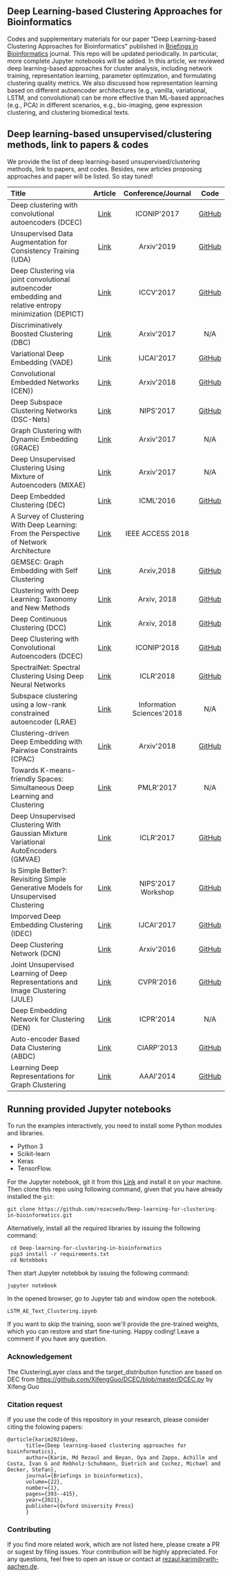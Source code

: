 ## Deep Learning-based Clustering Approaches for Bioinformatics
Codes and supplementary materials for our paper "Deep Learning-based Clustering Approaches for Bioinformatics" published in [Briefings in Bioinformatics](https://academic.oup.com/bib) journal. This repo will be updated periodically. In particular, more complete Jupyter notebooks will be added. In this article, we reviewed deep learning-based approaches for cluster analysis, including network training, representation learning, parameter optimization, and formulating clustering quality metrics. We also discussed how representation learning based on different autoencoder architectures (e.g., vanilla, variational, LSTM, and convolutional) can be more effective than ML-based approaches (e.g., PCA) in different scenarios, e.g., bio-imaging, gene expression clustering, and clustering biomedical texts. 

## Deep learning-based unsupervised/clustering methods, link to papers & codes
We provide the list of deep learning-based unsupervised/clustering methods, link to papers, and codes. Besides, new articles proposing approaches and paper will be listed. So stay tuned! 

| Title    |  Article  |  Conference/Journal | Code |
|  :---------  | :------:  | :------: | :------: |
| Deep clustering with convolutional autoencoders (DCEC) | [Link](https://xifengguo.github.io/papers/ICONIP17-DCEC.pdf) | ICONIP'2017 |  [GitHub](https://github.com/XifengGuo/DCEC) |
| Unsupervised Data Augmentation for Consistency Training (UDA) | [Link](https://arxiv.org/pdf/1904.12848.pdf) | Arxiv'2019 |  [GitHub](https://github.com/google-research/uda) |
| Deep Clustering via joint convolutional autoencoder embedding and relative entropy minimization (DEPICT) | [Link](https://arxiv.org/pdf/1704.06327.pdf) | ICCV'2017 |  [GitHub](https://github.com/herandy/DEPICT) |
| Discriminatively Boosted Clustering (DBC) | [Link](https://arxiv.org/pdf/1703.07980.pdf) | Arxiv'2017 | N/A|
| Variational Deep Embedding (VADE) | [Link](https://arxiv.org/pdf/1611.05148.pdf) | IJCAI'2017 |  [GitHub](https://github.com/slim1017/VaDE) |
| Convolutional Embedded Networks (CEN)} | [Link](https://arxiv.org/pdf/1805.12218.pdf) | Arxiv'2018 |  [GitHub](https://github.com/rezacsedu/Convolutional-embedded-networks) |
| Deep Subspace Clustering Networks (DSC-Nets) | [Link](http://papers.nips.cc/paper/6608-deep-subspace-clustering-networks.pdf) | NIPS'2017 |[GitHub](https://github.com/panji1990/Deep-subspace-clustering-networks) |
| Graph Clustering with Dynamic Embedding (GRACE) | [Link](https://arxiv.org/pdf/1712.08249.pdf) | Arxiv'2017 | N/A |
| Deep Unsupervised Clustering Using Mixture of Autoencoders (MIXAE) | [Link](https://arxiv.org/pdf/1712.07788.pdf) | Arxiv'2017 |N/A |
|  Deep Embedded Clustering (DEC) | [Link](http://proceedings.mlr.press/v48/xieb16.pdf) |   ICML'2016  | [GitHub](https://github.com/piiswrong/dec) |
|  A Survey of Clustering With Deep Learning: From the Perspective of Network Architecture | [Link](https://ieeexplore.ieee.org/stamp/stamp.jsp?arnumber=8412085)  |  IEEE ACCESS 2018  |  |
|  GEMSEC: Graph Embedding with Self Clustering  | [Link](https://arxiv.org/pdf/1802.03997.pdf) | Arxiv,2018  | [GitHub](https://github.com/benedekrozemberczki/GEMSEC) |
|  Clustering with Deep Learning: Taxonomy and New Methods | [Link](https://arxiv.org/pdf/1801.07648.pdf)  |  Arxiv, 2018 |  [GitHub](https://github.com/elieJalbout/Clustering-with-Deep-learning)  |
| Deep Continuous Clustering (DCC) | [Link](https://arxiv.org/pdf/1803.01449.pdf) | Arxiv, 2018 | [GitHub](https://github.com/shahsohil/DCC) |
| Deep Clustering with Convolutional Autoencoders (DCEC) | [Link](https://xifengguo.github.io/papers/ICONIP17-DCEC.pdf) | ICONIP'2018 | [GitHub](https://github.com/XifengGuo/DCEC) |
| SpectralNet: Spectral Clustering Using Deep Neural Networks | [Link](https://openreview.net/pdf?id=HJ_aoCyRZ) | ICLR'2018 | [GitHub](https://github.com/KlugerLab/SpectralNet) |
| Subspace clustering using a low-rank constrained autoencoder (LRAE) | [Link](https://www.sciencedirect.com/science/article/pii/S0020025517309659) | Information Sciences'2018 | N/A|
| Clustering-driven Deep Embedding with Pairwise Constraints (CPAC) | [Link](https://arxiv.org/pdf/1803.08457.pdf) | Arxiv'2018 |  [GitHub](https://github.com/sharonFogel/CPAC) |
|  Towards K-means-friendly Spaces: Simultaneous Deep Learning and Clustering | [Link](https://arxiv.org/pdf/1610.04794.pdf)  |  PMLR'2017  |  N/A  |
| Deep Unsupervised Clustering With Gaussian Mixture Variational AutoEncoders (GMVAE) | [Link](https://arxiv.org/pdf/1611.02648.pdf)| ICLR'2017 | [GitHub](https://github.com/Nat-D/GMVAE)| N/A |
|  Is Simple Better?: Revisiting Simple Generative Models for Unsupervised Clustering | [Link](https://ic.unicamp.br/~adin/downloads/pubs/AriasFigueroa2017a.pdf)  |  NIPS'2017 Workshop  |  [GitHub](https://github.com/jariasf/clustering-nips-2017)  |
|      Imporved Deep Embedding Clustering (IDEC) | [Link](https://www.ijcai.org/proceedings/2017/0243.pdf)   |   IJCAI'2017  |  [GitHub](https://github.com/XifengGuo/IDEC) |
| Deep Clustering Network (DCN) | [Link](https://arxiv.org/pdf/1610.04794v1.pdf)  | Arxiv'2016 | [GitHub](https://github.com/boyangumn/DCN-New) | N/A|
| Joint Unsupervised Learning of Deep Representations and Image Clustering (JULE) | [Link](https://arxiv.org/pdf/1604.03628.pdf) | CVPR'2016 |   [GitHub](https://github.com/jwyang/JULE.torch) |
| Deep Embedding Network for Clustering (DEN) | [Link](https://ieeexplore.ieee.org/document/6976982/) | ICPR'2014 | N/A|
| Auto-encoder Based Data Clustering (ABDC) | [Link](http://nlpr-web.ia.ac.cn/english/irds/People/lwang/M-MCG_EN/Publications/2013/CFS2013CIARP.pdf) | CIARP'2013 |  [GitHub](https://github.com/KellerJordan/Autoencoder-Clustering) |
| Learning Deep Representations for Graph Clustering | [Link](https://www.aaai.org/ocs/index.php/AAAI/AAAI14/paper/viewFile/8527/8571) |  AAAI'2014 | [GitHub](https://github.com/quinngroup/deep-representations-clustering) |

## Running provided Jupyter notebooks
To run the examples interactively, you need to install some Python modules and libraries. 

* Python 3
* Scikit-learn
* Keras 
* TensorFlow.

For the Jupyter notebook, git it from this [Link](https://jupyter.readthedocs.io/en/latest/install.html) and install it on your machine. Then clone this repo using following command, given that you have already installed the `git`: 

```
git clone https://github.com/rezacsedu/Deep-learning-for-clustering-in-bioinformatics.git
```
Alternatively, install all the required libraries by issuing the following command: 
```
 cd Deep-learning-for-clustering-in-bioinformatics
 pip3 install -r requirements.txt
 cd Notebboks
 ```
Then start Jupyter notebbok by issuing the following command: 
```
jupyter notebook
```
In the opened browser, go to Jupyter tab and window open the notebook. 
```
LSTM_AE_Text_Clustering.ipynb
```
If you want to skip the training, soon we'll provide the pre-trained weights, which you can restore and start fine-tuning. Happy coding! Leave a comment if you have any question.

### Acknowledgement
The ClusteringLayer class and the target_distribution function are based on DEC from https://github.com/XifengGuo/DCEC/blob/master/DCEC.py by Xifeng Guo

### Citation request
If you use the code of this repository in your research, please consider citing the folowing papers:

    @article{karim2021deep,
          title={Deep learning-based clustering approaches for bioinformatics},
          author={Karim, Md Rezaul and Beyan, Oya and Zappa, Achille and Costa, Ivan G and Rebholz-Schuhmann, Dietrich and Cochez, Michael and Decker, Stefan},
          journal={Briefings in bioinformatics},
          volume={22},
          number={1},
          pages={393--415},
          year={2021},
          publisher={Oxford University Press}
          }

### Contributing
If you find more related work, which are not listed here, please create a PR or sugest by filing issues. Your contribution will be highly appreciated. For any questions, feel free to open an issue or contact at rezaul.karim@rwth-aachen.de. 
